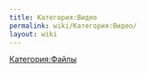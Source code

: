 ```yaml
---
title: Категория:Видео
permalink: wiki/Категория:Видео/
layout: wiki
---
```


[Категория:Файлы](Категория:Файлы "wikilink")
